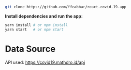 



```sh
git clone https://github.com/ffcabbar/react-covid-19-app
```

**Install dependencies and run the app:**

```sh
yarn install # or npm install
yarn start   # or npm start
```

# Data Source
API used: https://covid19.mathdro.id/api
